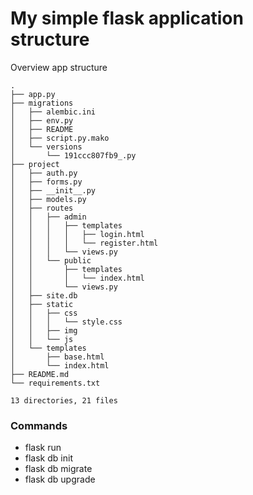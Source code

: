 # My simple flask application structure

Overview app structure

```
.
├── app.py
├── migrations
│   ├── alembic.ini
│   ├── env.py
│   ├── README
│   ├── script.py.mako
│   └── versions
│       └── 191ccc807fb9_.py
├── project
│   ├── auth.py
│   ├── forms.py
│   ├── __init__.py
│   ├── models.py
│   ├── routes
│   │   ├── admin
│   │   │   ├── templates
│   │   │   │   ├── login.html
│   │   │   │   └── register.html
│   │   │   └── views.py
│   │   └── public
│   │       ├── templates
│   │       │   └── index.html
│   │       └── views.py
│   ├── site.db
│   ├── static
│   │   ├── css
│   │   │   └── style.css
│   │   ├── img
│   │   └── js
│   └── templates
│       ├── base.html
│       └── index.html
├── README.md
└── requirements.txt

13 directories, 21 files

```


### Commands

- flask run
- flask db init
- flask db migrate
- flask db upgrade
